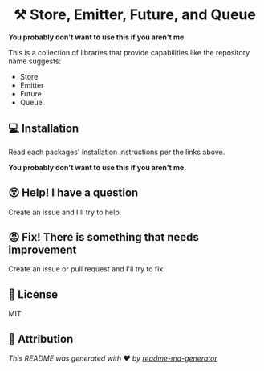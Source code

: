 <h1 align="center">⚒️ Store, Emitter, Future, and Queue</h1>

**You probably don't want to use this if you aren't me.**

This is a collection of libraries that provide capabilities like the repository name suggests:

- Store
- Emitter
- Future
- Queue

## 💻 Installation

Read each packages' installation instructions per the links above.

**You probably don't want to use this if you aren't me.**

## 😵 Help! I have a question

Create an issue and I'll try to help.

## 😡 Fix! There is something that needs improvement

Create an issue or pull request and I'll try to fix.

## 📄 License

MIT

## 🙏 Attribution

_This README was generated with ❤️ by [readme-md-generator](https://github.com/kefranabg/readme-md-generator)_
